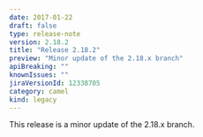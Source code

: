 ```yaml
---
date: 2017-01-22
draft: false 
type: release-note
version: 2.18.2
title: "Release 2.18.2"
preview: "Minor update of the 2.18.x branch"
apiBreaking: ""
knownIssues: ""
jiraVersionId: 12338705
category: camel
kind: legacy
---
```


This release is a minor update of the 2.18.x branch.
